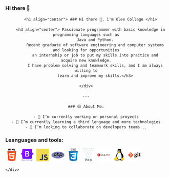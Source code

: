 ### Hi there 👋

<div id="header" align="center">
    
        <h1 align="centar"> ### Hi there 👋, i'm Klee Collage </h1>
        
        <h3 align="center"> Passionate programmer with basic knowledge in programming languages such as
            Java and Python.
            Recent graduate of software engineering and computer systems and looking for opportunities
            an internship or job to put my skills into practice and acquire new knowledge.
            I have problem solving and teamwork skills, and I am always willing to
            learn and improve my skills.</h3>

    </div>

    ---

    ### 😄 About Me:
    
    - 🔭 I’m currently working on personal proyects
    - 🌱 I’m currently learning a third lenguage and more technologies
    - 👯 I’m looking to collaborate on developers teams...
    
<!--
    - 🤔 I’m looking for help with ...
    - 💬 Ask me about ...
    - 📫 How to reach me: ...
    
    - ⚡ Fun fact: ... 
--> 
<div align="left">
    <h3> Leanguages and tools: </h3>
    <div>
        <img src="https://github.com/devicons/devicon/blob/master/icons/html5/html5-original-wordmark.svg" alt="HTML" width="40" height="40"/>&nbsp;
        <img src="https://github.com/devicons/devicon/blob/master/icons/bootstrap/bootstrap-original-wordmark.svg" alt="bootstrap" width="40" height="40"/>&nbsp;
        <img src="https://github.com/devicons/devicon/blob/master/icons/javascript/javascript-original.svg" alt="javascript" width="40" height="40"/>&nbsp;
        <img src="https://github.com/devicons/devicon/blob/master/icons/php/php-original.svg" alt="php" width="40" height="40"/>&nbsp;
        <img src="https://github.com/devicons/devicon/blob/master/icons/css3/css3-original-wordmark.svg" alt="css3" width="40" height="40"/>&nbsp;
        <img src="https://github.com/devicons/devicon/blob/master/icons/vuejs/vuejs-line-wordmark.svg" alt="vuejs" width="40" height="40"/>&nbsp;
        <img src="https://github.com/devicons/devicon/blob/master/icons/angularjs/angularjs-original-wordmark.svg" alt="angularjs" width="40" height="40"/>&nbsp;
        <img src="https://github.com/devicons/devicon/blob/master/icons/linux/linux-original.svg" alt="linux" width="40" height="40"/>&nbsp;
        <img src="https://github.com/devicons/devicon/blob/master/icons/git/git-original-wordmark.svg" alt="git" width="40" height="40"/>&nbsp;
        
    </div>
</div>
    

<!--
**kleecollage/kleecollage** is a ✨ _special_ ✨ repository because its `README.md` (this file) appears on your GitHub profile.

Here are some ideas to get you started:

- 🔭 I’m currently working on ...
- 🌱 I’m currently learning ...
- 👯 I’m looking to collaborate on ...
- 🤔 I’m looking for help with ...
- 💬 Ask me about ...
- 📫 How to reach me: ...
- 😄 Pronouns: ...
- ⚡ Fun fact: ...
-->

